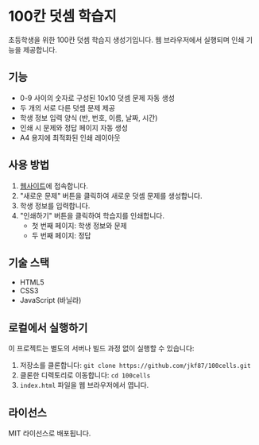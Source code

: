 # 100칸 덧셈 학습지

초등학생을 위한 100칸 덧셈 학습지 생성기입니다. 웹 브라우저에서 실행되며 인쇄 기능을 제공합니다.

## 기능

- 0-9 사이의 숫자로 구성된 10x10 덧셈 문제 자동 생성
- 두 개의 서로 다른 덧셈 문제 제공
- 학생 정보 입력 양식 (반, 번호, 이름, 날짜, 시간)
- 인쇄 시 문제와 정답 페이지 자동 생성
- A4 용지에 최적화된 인쇄 레이아웃

## 사용 방법

1. [웹사이트](https://jkf87.github.io/100cells/)에 접속합니다.
2. "새로운 문제" 버튼을 클릭하여 새로운 덧셈 문제를 생성합니다.
3. 학생 정보를 입력합니다.
4. "인쇄하기" 버튼을 클릭하여 학습지를 인쇄합니다.
   - 첫 번째 페이지: 학생 정보와 문제
   - 두 번째 페이지: 정답

## 기술 스택

- HTML5
- CSS3
- JavaScript (바닐라)

## 로컬에서 실행하기

이 프로젝트는 별도의 서버나 빌드 과정 없이 실행할 수 있습니다:

1. 저장소를 클론합니다: `git clone https://github.com/jkf87/100cells.git`
2. 클론한 디렉토리로 이동합니다: `cd 100cells`
3. `index.html` 파일을 웹 브라우저에서 엽니다.

## 라이선스

MIT 라이선스로 배포됩니다. 